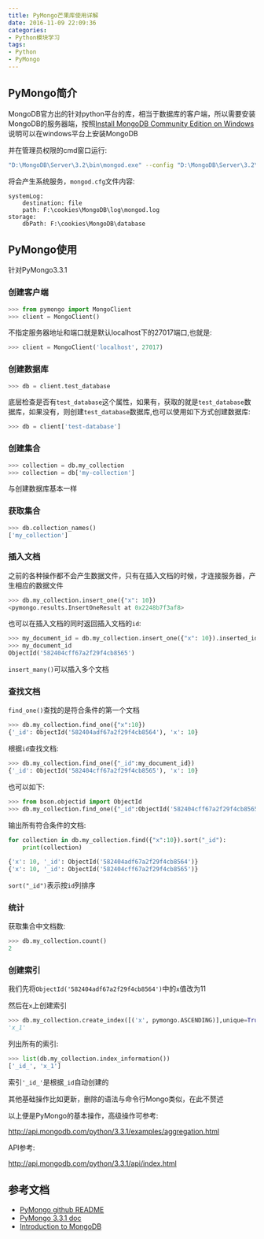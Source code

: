 ```yaml
---
title: PyMongo芒果库使用详解
date: 2016-11-09 22:09:36
categories: 
- Python模块学习
tags:
- Python
- PyMongo
---
```


## PyMongo简介

MongoDB官方出的针对python平台的库，相当于数据库的客户端，所以需要安装MongoDB的服务器端，按照[Install MongoDB Community Edition on Windows](https://docs.mongodb.com/manual/tutorial/install-mongodb-on-windows/)说明可以在windows平台上安装MongoDB

并在管理员权限的cmd窗口运行:

```bash
"D:\MongoDB\Server\3.2\bin\mongod.exe" --config "D:\MongoDB\Server\3.2\mongod.cfg" --install --serviceName "MongoDB"
```

将会产生系统服务，`mongod.cfg`文件内容:

```
systemLog:
    destination: file
    path: F:\cookies\MongoDB\log\mongod.log
storage:
    dbPath: F:\cookies\MongoDB\database
```

<!-- more -->

## PyMongo使用

针对PyMongo3.3.1

### 创建客户端

```python
>>> from pymongo import MongoClient
>>> client = MongoClient()
```

不指定服务器地址和端口就是默认localhost下的27017端口,也就是:

```python
>>> client = MongoClient('localhost', 27017)
```

### 创建数据库

```python
>>> db = client.test_database
```

底层检查是否有`test_database`这个属性，如果有，获取的就是`test_database`数据库，如果没有，则创建`test_database`数据库,也可以使用如下方式创建数据库:

```python
>>> db = client['test-database']
```

### 创建集合

```python
>>> collection = db.my_collection
>>> collection = db['my-collection']
```

与创建数据库基本一样

### 获取集合

```python
>>> db.collection_names()
['my_collection']
```

### 插入文档

之前的各种操作都不会产生数据文件，只有在插入文档的时候，才连接服务器，产生相应的数据文件

```python
>>> db.my_collection.insert_one({"x": 10})
<pymongo.results.InsertOneResult at 0x2248b7f3af8>
```

也可以在插入文档的同时返回插入文档的`id`:

```python
>>> my_document_id = db.my_collection.insert_one({"x": 10}).inserted_id
>>> my_document_id
ObjectId('582404cff67a2f29f4cb8565')
```

`insert_many()`可以插入多个文档

### 查找文档

`find_one()`查找的是符合条件的第一个文档

```python
>>> db.my_collection.find_one({"x":10})
{'_id': ObjectId('582404adf67a2f29f4cb8564'), 'x': 10}
```

根据`id`查找文档:

```python
>>> db.my_collection.find_one({"_id":my_document_id})
{'_id': ObjectId('582404cff67a2f29f4cb8565'), 'x': 10}
```

也可以如下:

```python
>>> from bson.objectid import ObjectId
>>> db.my_collection.find_one({"_id":ObjectId('582404cff67a2f29f4cb8565')})
```

输出所有符合条件的文档:

```python
for collection in db.my_collection.find({"x":10}).sort("_id"):
    print(collection)
    
{'x': 10, '_id': ObjectId('582404adf67a2f29f4cb8564')}
{'x': 10, '_id': ObjectId('582404cff67a2f29f4cb8565')}
```

`sort("_id")`表示按`id`列排序

### 统计

获取集合中文档数:

```python
>>> db.my_collection.count()
2
```

### 创建索引

我们先将`ObjectId('582404adf67a2f29f4cb8564')`中的`x`值改为11

然后在`x`上创建索引

```python
>>> db.my_collection.create_index([('x', pymongo.ASCENDING)],unique=True)
'x_1'
```

列出所有的索引:

```python
>>> list(db.my_collection.index_information())
['_id_', 'x_1']
```

索引`'_id_'`是根据`_id`自动创建的

其他基础操作比如更新，删除的语法与命令行Mongo类似，在此不赘述

以上便是PyMongo的基本操作，高级操作可参考:

http://api.mongodb.com/python/3.3.1/examples/aggregation.html

API参考:

http://api.mongodb.com/python/3.3.1/api/index.html

## 参考文档

- [PyMongo github README](https://github.com/mongodb/mongo-python-driver)
- [PyMongo 3.3.1 doc](http://api.mongodb.com/python/3.3.1/tutorial.html)
- [Introduction to MongoDB](https://docs.mongodb.com/getting-started/python/introduction/)
